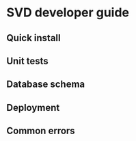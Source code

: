 # SVD developer guide

## Quick install

## Unit tests

## Database schema

## Deployment

## Common errors